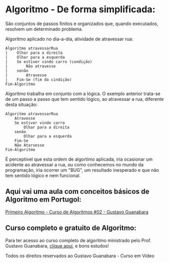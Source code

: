 <h1>Algoritmo - De forma simplificada:</h1> 

<p>São conjuntos de passos finitos e organizados que, quando executados, resolvem um determinado problema.</p>

<p>Algoritmo aplicado no dia-a-dia, atividade de atravessar rua:</p>

```
Algoritmo atravessarRua
|    Olhar para a direita
|    Olhar para a esquerda
|    Se estiver vindo carro (condição)
|        Não atravesse
|    senão
|        Atravesse
|    Fim-Se (fim da cindição)
Fim-Algoritmo
```

<p>Algoritmo trabalha em conjunto com a lógica. O exemplo anterior trata-se de um passo a passo que tem sentido lógico, ao atravessar a rua, diferente desta situação:</p>

```
Algoritmo atravessarRua
    Atravesse
    Se estiver vindo carro
        Olhar para a direita
    senão
        Olhar para a esquerda
    Fim-Se
    Não Atarvesse
Fim-Algoritmo
```

<p>É perceptível que esta ordem de algortimo aplicada, iria ocasionar um acidente ao atravessar a rua, ou como conhecemos no mundo da programação, iria ocorrer um "BUG", um resultado inesperado e que não tem sentido lógico e nem funcional.</p>

<h2>Aqui vai uma aula com conceitos básicos de Algoritmo em Portugol:</h2>

<a href="https://www.youtube.com/watch?time_continue=709&v=M2Af7gkbbro&embeds_referring_euri=https%3A%2F%2Fwww.cursoemvideo.com%2F&source_ve_path=MzY4NDIsMzY4NDIsMjM4NTE&feature=emb_title">Primeiro Algoritmo - Curso de Algoritmos #02 - Gustavo Guanabara</a>

<h2>Curso completo e gratuito de Algoritmo:</h2>

<p>Para ter acesso ao curso completo de algoritmo ministrado pelo Prof. Gustavo Guanabara, <a href="https://www.youtube.com/playlist?list=PLHz_AreHm4dmSj0MHol_aoNYCSGFqvfXV">clique aqui</a>, e bons estudos!</p>

<p>Todos os direitos reservados ao Gustavo Guanabara - Curso em Vídeo</p>
